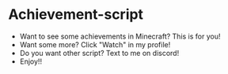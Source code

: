 # Achievement-script
- Want to see some achievements in Minecraft? This is for you!
- Want some more? Click "Watch" in my profile!
- Do you want other script? Text to me on discord!
- Enjoy!!
